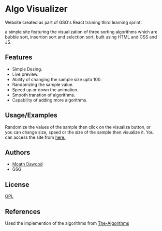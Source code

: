 
# Algo Visualizer

Website created as part of GSG's React training third learning sprint.


a simple site featuring the visualization of three sorting algorithms which are bubble sort, insertion sort and selection sort, built using HTML and CSS and JS.


## Features

- Simple Desing.
- Live preview.
- Ability of changing the sample size upto 100.
- Randomzing the sample value.
- Speed up or down the animation.
- Smooth transtion of algorithms.
- Capability of adding more algorithms.



## Usage/Examples
Randomize the values of the sample then click on the visualize button, or you can change size, speed or the size of the sample then visualize it.
You can access the site from [here.](https://moath-dawood.github.io/AlgoVisualizer/)



## Authors

- [Moath Dawood](https://github.com/moath-dawood)
- GSG 

## License

[GPL](https://choosealicense.com/licenses/gpl-3.0/#)


## References 
Used the implemention of the algorithms from [The-Algorithms](https://the-algorithms.com/language/javascript)
